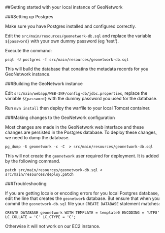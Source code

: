 ##Getting started with your local instance of GeoNetwork

###Setting up Postgres

Make sure you have Postgres installed and configured correctly.

Edit the `src/main/resources/geonetwork-db.sql` and replace the variable `${password}` with your own dummy password (eg 'test').

Execute the command:

    psql -U postgres -f src/main/resources/geonetwork-db.sql

This will build the database that conatins the metadata records for you GeoNetwork instance.

###Building the GeoNetwork instance

Edit `src/main/webapp/WEB-INF/config-db/jdbc.properties`, replace the variable `${password}` with the dummy password you used for the database.

Run `mvn install` then deploy the warfile to your local Tomcat container.

###Making changes to the GeoNetwork configuration

Most changes are made in the GeoNetwork web interface and these changes are persisted in the Postgres database. To deploy these changes, we need to dump the database. 

    pg_dump -U geonetwork -c -C  > src/main/resources/geonetwork-db.sql

This will not create the `geonetwork` user required for deployment. It is added by the following command.

    patch src/main/resources/geonetwork-db.sql < src/main/resources/deploy.patch

###Troubleshooting

If you are getting locale or encoding errors for you local Postgres database, edit the line that creates the `geonetwork` database. But ensure that when you commit the `geonetwork-db.sql` file your `CREATE DATABASE` statement matches:

    CREATE DATABASE geonetwork WITH TEMPLATE = template0 ENCODING = 'UTF8' LC_COLLATE = 'C' LC_CTYPE = 'C';

Otherwise it will not work on our EC2 instance.
